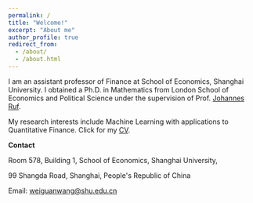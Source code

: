 ```yaml
---
permalink: /
title: "Welcome!"
excerpt: "About me"
author_profile: true
redirect_from: 
  - /about/
  - /about.html
---
```



I am an assistant professor of Finance at School of Economics, Shanghai University. I obtained a Ph.D. in Mathematics from London School of Economics and Political Science under the supervision of Prof. [Johannes Ruf](http://www.maths.lse.ac.uk/Personal/jruf/). 

My research interests include Machine Learning with applications to Quantitative Finance. Click for my [CV](https://weiguanwang.github.io/files/CV/cv.pdf).

**Contact**

Room 578, Building 1, School of Economics, Shanghai University,

99 Shangda Road, Shanghai, People's Republic of China

Email: weiguanwang@shu.edu.cn
